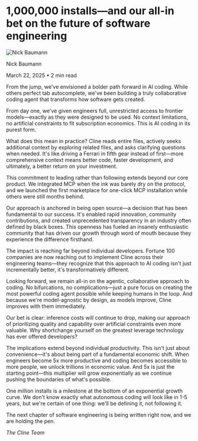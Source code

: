 # 1,000,000 installs—and our all-in bet on the future of software engineering

![Nick Baumann](/_next/image?url=https%3A%2F%2Fcline.ghost.io%2Fcontent%2Fimages%2F2025%2F01%2FProfilePicture.jpg&w=96&q=75)

Nick Baumann

March 22, 2025 • 2 min read

From the jump, we've envisioned a bolder path forward in AI coding. While others perfect tab autocomplete, we've been building a truly collaborative coding agent that transforms how software gets created.

From day one, we've given engineers full, unrestricted access to frontier models—exactly as they were designed to be used. No context limitations, no artificial constraints to fit subscription economics. This is AI coding in its purest form.

What does this mean in practice? Cline reads entire files, actively seeks additional context by exploring related files, and asks clarifying questions when needed. It's like driving a Ferrari in fifth gear instead of first—more comprehensive context means better code, faster development, and ultimately, a better return on your investment.

This commitment to leading rather than following extends beyond our core product. We integrated MCP when the ink was barely dry on the protocol, and we launched the first marketplace for one-click MCP installation while others were still months behind.

Our approach is anchored in being open source—a decision that has been fundamental to our success. It's enabled rapid innovation, community contributions, and created unprecedented transparency in an industry often defined by black boxes. This openness has fueled an insanely enthusiastic community that has driven our growth through word of mouth because they experience the difference firsthand.

The impact is reaching far beyond individual developers. Fortune 100 companies are now reaching out to implement Cline across their engineering teams—they recognize that this approach to AI coding isn't just incrementally better, it's transformatively different.

Looking forward, we remain all-in on the agentic, collaborative approach to coding. No bifurcations, no complications—just a pure focus on creating the most powerful coding agent possible while keeping humans in the loop. And because we're model-agnostic by design, as models improve, Cline improves with them immediately.

Our bet is clear: inference costs will continue to drop, making our approach of prioritizing quality and capability over artificial constraints even more valuable. Why shortchange yourself on the greatest leverage technology has ever offered developers?

The implications extend beyond individual productivity. This isn't just about convenience—it's about being part of a fundamental economic shift. When engineers become 5x more productive and coding becomes accessible to more people, we unlock trillions in economic value. And 5x is just the starting point—this multiplier will grow exponentially as we continue pushing the boundaries of what's possible.

One million installs is a milestone at the bottom of an exponential growth curve. We don't know exactly what autonomous coding will look like in 1-5 years, but we're certain of one thing: we'll be defining it, not following it.

The next chapter of software engineering is being written right now, and we are holding the pen.

*The Cline Team*
